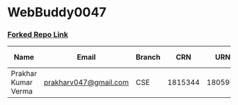   

# WebBuddy0047

  

### [Forked Repo Link](https://github.com/WebBuddy0047/Hackathon-1.1)
|  Name|Email  |Branch  | CRN  | URN |Area of Interest  |  GitHub ID|  
|--|--|--|--|--|--|--|
| Prakhar Kumar Verma | prakharv047@gmail.com | CSE |1815344  |1805978  |Gaming  |  [Prakhar0047](https://github.com/Prakhar0047)|
